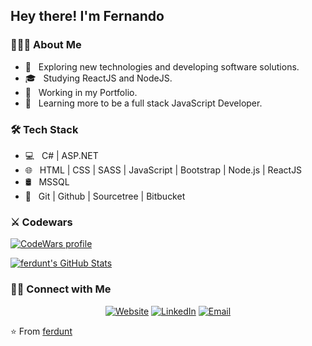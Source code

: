 <h2> Hey there! I'm Fernando</h2>

<h3> 👨🏻‍💻 About Me </h3>

- 🤔 &nbsp; Exploring new technologies and developing software solutions.
- 🎓 &nbsp; Studying ReactJS and NodeJS.
- 💼 &nbsp; Working in my Portfolio.
- 🌱 &nbsp; Learning more to be a full stack JavaScript Developer.


<h3>🛠 Tech Stack</h3>

- 💻 &nbsp; C# | ASP.NET
- 🌐 &nbsp; HTML | CSS | SASS | JavaScript | Bootstrap | Node.js | ReactJS
- 🛢 &nbsp; MSSQL
- 🔧 &nbsp; Git | Github | Sourcetree  | Bitbucket

<h3>⚔ Codewars</h3>
<a href="https://www.codewars.com/users/ferdunt"><img alt="CodeWars profile" src="https://www.codewars.com/users/ferdunt/badges/large"/></a>

<br/>

[![ferdunt's GitHub Stats](https://github-readme-stats.vercel.app/api?username=ferdunt&show_icons=true)](https://github.com/ferdunt)

<h3> 🤝🏻 Connect with Me </h3>

<p align="center">
<a href="https://ferdunt.github.io/"><img alt="Website" src="https://img.shields.io/badge/Website-www.ferdunt.github.io-blue?style=flat-square&logo=google-chrome"></a>
<a href="https://www.linkedin.com/in/guisbertfernando/" target="_blank"><img alt="LinkedIn" src="https://img.shields.io/badge/LinkedIn-Fernando%20Guisbert%20Segales-blue?style=flat-square&logo=linkedin"></a>
<a href="mailto:guisbertfernando@gmail.com"><img alt="Email" src="https://img.shields.io/badge/Email-guisbertfernando@gmail.com-blue?style=flat-square&logo=gmail"></a>
</p>

⭐️ From [ferdunt](https://github.com/ferdunt)
